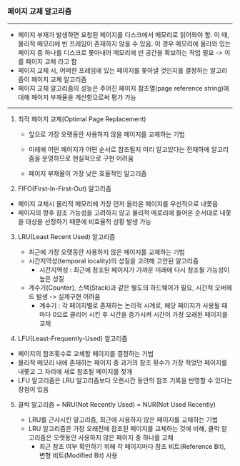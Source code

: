 ### 페이지 교체 알고리즘

---

- 페이지 부재가 발생하면 요청된 페이지를 디스크에서 메모리로 읽어와야 함. 이 때, 물리적 메모리에 빈 프레임이 존재하지 않을 수 있음. 이 경우 메모리에 올라와 있는 페이지 중 하나를 디스크로 쫓아내어 메모리에 빈 공간을 확보하는 작업 필요 -> 이를 페이지 교체 라고 함
- 페이지 교체 시, 어떠한 프레임에 있는 페이지를 쫓아낼 것인지를 결정하는 알고리즘이 페이지 교체 알고리즘
- 페이지 교체 알고리즘의 성능은 주어진 페이지 참조열(page reference string)에 대해 페이지 부재율을 계산함으로써 평가 가능

---

1. 최적 페이지 교체(Optimal Page Replacement)

   - 앞으로 가장 오랫동안 사용하지 않을 페이지를 교체하는 기법

   - 미래에 어떤 페이지가 어떤 순서로 참조될지 미리 알고있다는 전재하에 알고리즘을 운영하므로 현실적으로 구현 어려움

   - 페이지 부재율이 가장 낮은 효율적인 알고리즘

2.  FIFO(First-In-First-Out) 알고리즘

   - 페이지 교체시 물리적 메모리에 가장 먼저 올라온 페이지를 우선적으로 내쫓음
   - 페이지의 향후 참조 가능성을 고려하지 않고 물리적 메로리에 들어온 순서대로 내쫓을 대상을 선정하기 때문에 비효율적 상황 발생 가능

3. LRU(Least Recent Used) 알고리즘

   - 최근에 가장 오랫동안 사용하지 않은 페이지를 교체하는 기법
   - 시간지역성(temporal locality)의 성질을 고려해 고안된 알고리즘
     - 시간지역성 : 최근에 참조된 페이지가 가까운 미래에 다시 참조될 가능성이 높은 성질
   - 계수기(Counter), 스택(Stack)과 같은 별도의 하드웨어가 필요, 시간적 오버헤드 발생 -> 실제구현 어려움
     - 계수기 : 각 페이지별로 존재하는 논리적 시계로, 해당 페이지가 사용될 때마다 0으로 클리어 시킨 후 시간을 증가시켜 시간이 가장 오래된 페이지를 교체

4.  LFU(Least-Frequently-Used) 알고리즘

   - 페이지의 참조횟수로 교체할 페이지를 결정하는 기법
   - 물리적 메모리 내에 존재하는 페이지 중 과거의 참조 횟수가 가장 적었던 페이지를 내쫓고 그 자리에 새로 참조될 페이지를 젖개
   - LFU 알고리즘은 LRU 알고리즘보다 오랜시간 동안의 참조 기록을 반영할 수 있다는 장점이 있음

5. 클럭 알고리즘 = NRU(Not Recently Used) = NUR(Not Used Recently)

   - LRU를 근사시킨 알고리즘, 최근에 사용하지 않은 페이지를 교체하는 기법
   - LRU 알고리즘은 가장 오래전에 참조된 페이지를 교체하는 것에 비해, 클럭 알고리즘은 오랫동안 사용하지 않은 페이지 중 하나를 교체
     - 최근 참조 여부 확인하기 위해 각 페이지마다 참조 비트(Reference Bit), 변형 비트(Modified Bit) 사용